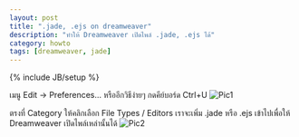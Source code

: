 ```yaml
---
layout: post
title: ".jade, .ejs on dreamweaver"
description: "ทำให้ Dreamweaver เปิดไพล์ .jade, .ejs ได้"
category: howto
tags: [dreamweaver, jade]
---
```

{% include JB/setup %}

เมนู Edit -> Preferences… หรืออีกวิธีง่ายๆ กดคีย์บอร์ด Ctrl+U
![Pic1](https://raw.github.com/ilmsg/ilmsg.github.com/master/_upload/dreamweaver-jade-ejs-1.png)

ตรงที่ Category ให้คลิกเลือก File Types / Editors เราจะเพิ่ม .jade หรือ .ejs เข้าไปเพื่อให้ Dreamweaver เปิดไพล์เหล่านั้นได้
![Pic2](https://raw.github.com/ilmsg/ilmsg.github.com/master/_upload/dreamweaver-jade-ejs-2.png)
